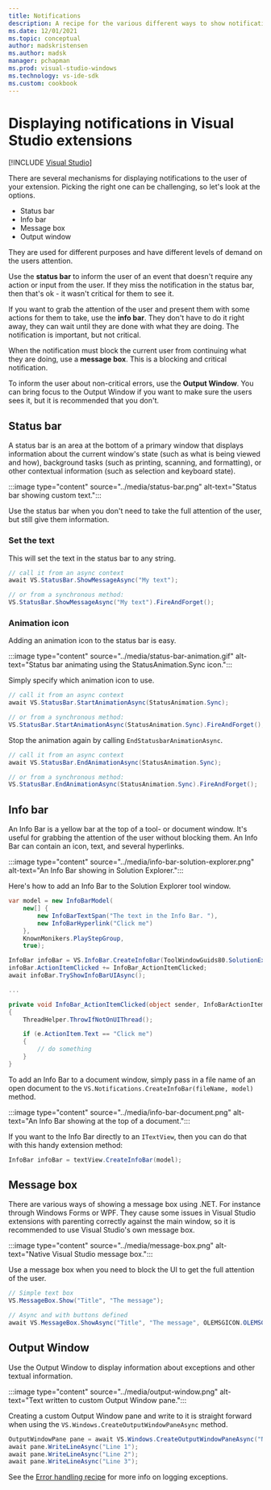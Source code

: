 ```yaml
---
title: Notifications
description: A recipe for the various different ways to show notifications to users.
ms.date: 12/01/2021
ms.topic: conceptual
author: madskristensen
ms.author: madsk
manager: pchapman
ms.prod: visual-studio-windows
ms.technology: vs-ide-sdk
ms.custom: cookbook
---
```

# Displaying notifications in Visual Studio extensions

 [!INCLUDE [Visual Studio](~/includes/applies-to-version/vs-not-mac.md)]

There are several mechanisms for displaying notifications to the user of your extension. Picking the right one can be challenging, so let's look at the options.

* Status bar
* Info bar
* Message box
* Output window

They are used for different purposes and have different levels of demand on the users attention.

Use the **status bar** to inform the user of an event that doesn't require any action or input from the user. If they miss the notification in the status bar, then that's ok - it wasn't critical for them to see it.

If you want to grab the attention of the user and present them with some actions for them to take, use the **info bar**. They don't have to do it right away, they can wait until they are done with what they are doing. The notification is important, but not critical.

When the notification must block the current user from continuing what they are doing, use a **message box**. This is a blocking and critical notification.

To inform the user about non-critical errors, use the **Output Window**. You can bring focus to the Output Window if you want to make sure the users sees it, but it is recommended that you don't.

## Status bar
A status bar is an area at the bottom of a primary window that displays information about the current window's state (such as what is being viewed and how), background tasks (such as printing, scanning, and formatting), or other contextual information (such as selection and keyboard state).

:::image type="content" source="../media/status-bar.png" alt-text="Status bar showing custom text.":::

Use the status bar when you don't need to take the full attention of the user, but still give them information.

### Set the text
This will set the text in the status bar to any string.

```csharp
// call it from an async context
await VS.StatusBar.ShowMessageAsync("My text");

// or from a synchronous method:
VS.StatusBar.ShowMessageAsync("My text").FireAndForget();
```

### Animation icon
Adding an animation icon to the status bar is easy.

:::image type="content" source="../media/status-bar-animation.gif" alt-text="Status bar animating using the StatusAnimation.Sync icon.":::

Simply specify which animation icon to use.

```csharp
// call it from an async context
await VS.StatusBar.StartAnimationAsync(StatusAnimation.Sync);

// or from a synchronous method:
VS.StatusBar.StartAnimationAsync(StatusAnimation.Sync).FireAndForget();
```

Stop the animation again by calling `EndStatusbarAnimationAsync`.

```csharp
// call it from an async context
await VS.StatusBar.EndAnimationAsync(StatusAnimation.Sync);

// or from a synchronous method:
VS.StatusBar.EndAnimationAsync(StatusAnimation.Sync).FireAndForget();
```

## Info bar
An Info Bar is a yellow bar at the top of a tool- or document window. It's useful for grabbing the attention of the user without blocking them. An Info Bar can contain an icon, text, and several hyperlinks.

:::image type="content" source="../media/info-bar-solution-explorer.png" alt-text="An Info Bar showing in Solution Explorer.":::

Here's how to add an Info Bar to the Solution Explorer tool window.

```csharp
var model = new InfoBarModel(
    new[] {
        new InfoBarTextSpan("The text in the Info Bar. "),
        new InfoBarHyperlink("Click me")
    },
    KnownMonikers.PlayStepGroup,
    true);

InfoBar infoBar = VS.InfoBar.CreateInfoBar(ToolWindowGuids80.SolutionExplorer, model);
infoBar.ActionItemClicked += InfoBar_ActionItemClicked;
await infoBar.TryShowInfoBarUIAsync();

...

private void InfoBar_ActionItemClicked(object sender, InfoBarActionItemEventArgs e)
{
    ThreadHelper.ThrowIfNotOnUIThread();

    if (e.ActionItem.Text == "Click me")
    {
        // do something
    }
}
```

To add an Info Bar to a document window, simply pass in a file name of an open document to the `VS.Notifications.CreateInfoBar(fileName, model)` method.

:::image type="content" source="../media/info-bar-document.png" alt-text="An Info Bar showing at the top of a document.":::

If you want to the Info Bar directly to an `ITextView`, then you can do that with this handy extension method:

```csharp
InfoBar infoBar = textView.CreateInfoBar(model);
```

## Message box
There are various ways of showing a message box using .NET. For instance through Windows Forms or WPF. They cause some issues in Visual Studio extensions with parenting correctly against the main window, so it is recommended to use Visual Studio's own message box.

:::image type="content" source="../media/message-box.png" alt-text="Native Visual Studio message box.":::

Use a message box when you need to block the UI to get the full attention of the user.

```csharp
// Simple text box
VS.MessageBox.Show("Title", "The message");

// Async and with buttons defined
await VS.MessageBox.ShowAsync("Title", "The message", OLEMSGICON.OLEMSGICON_INFO, OLEMSGBUTTON.OLEMSGBUTTON_OKCANCEL);   
```

## Output Window
Use the Output Window to display information about exceptions and other textual information.

:::image type="content" source="../media/output-window.png" alt-text="Text written to custom Output Window pane.":::

Creating a custom Output Window pane and write to it is straight forward when using the `VS.Windows.CreateOutputWindowPaneAsync` method.

```csharp
OutputWindowPane pane = await VS.Windows.CreateOutputWindowPaneAsync("Name of pane");
await pane.WriteLineAsync("Line 1");
await pane.WriteLineAsync("Line 2");
await pane.WriteLineAsync("Line 3");

```

See the [Error handling recipe](handle-errors.md) for more info on logging exceptions.
